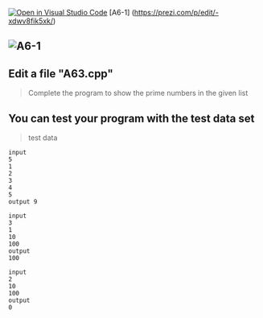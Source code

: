 [![Open in Visual Studio Code](https://classroom.github.com/assets/open-in-vscode-c66648af7eb3fe8bc4f294546bfd86ef473780cde1dea487d3c4ff354943c9ae.svg)](https://classroom.github.com/online_ide?assignment_repo_id=8932132&assignment_repo_type=AssignmentRepo)
[A6-1] (https://prezi.com/p/edit/-xdwv8fik5xk/)

## ![A6-1](https://nimbus-screenshots.s3.amazonaws.com/s/31c59c7c689afb721fa60bf9522d57bc.png)

## Edit a file "A63.cpp"

> Complete the program to show the prime numbers in the given list

## You can test your program with the test data set

> test data

```
input
5
1
2
3
4
5
output 9
```

```
input
3
1
10
100
output
100
```

```
input
2
10
100
output
0
```
